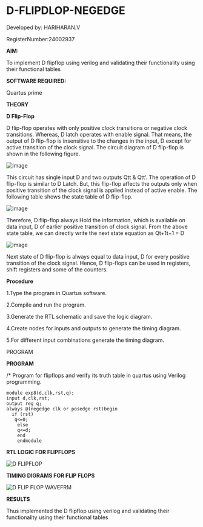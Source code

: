  # D-FLIPDLOP-NEGEDGE

Developed by: HARIHARAN.V

RegisterNumber:24002937

**AIM:**

To implement  D flipflop using verilog and validating their functionality using their functional tables

**SOFTWARE REQUIRED:**

Quartus prime

**THEORY**

**D Flip-Flop**

D flip-flop operates with only positive clock transitions or negative clock transitions. Whereas, D latch operates with enable signal. That means, the output of D flip-flop is insensitive to the changes in the input, D except for active transition of the clock signal. The circuit diagram of D flip-flop is shown in the following figure.

![image](https://github.com/naavaneetha/D-FLIPDLOP-NEGEDGE/assets/154305477/48c81fe8-bc3f-40e7-95e2-519fc155ad51)

This circuit has single input D and two outputs Qtt & Qtt’. The operation of D flip-flop is similar to D Latch. But, this flip-flop affects the outputs only when positive transition of the clock signal is applied instead of active enable. The following table shows the state table of D flip-flop.

![image](https://github.com/naavaneetha/D-FLIPDLOP-NEGEDGE/assets/154305477/e5f3fda7-68ec-4a3a-a0a4-cf6f9cc4ab55)

Therefore, D flip-flop always Hold the information, which is available on data input, D of earlier positive transition of clock signal. From the above state table, we can directly write the next state equation as Qt+1t+1 = D

![image](https://github.com/naavaneetha/D-FLIPDLOP-NEGEDGE/assets/154305477/8592c0d8-2917-4142-91b9-d6c30dd891d2)

Next state of D flip-flop is always equal to data input, D for every positive transition of the clock signal. Hence, D flip-flops can be used in registers, shift registers and some of the counters.

**Procedure**

1.Type the program in Quartus software.

2.Compile and run the program.

3.Generate the RTL schematic and save the logic diagram.

4.Create nodes for inputs and outputs to generate the timing diagram.

5.For different input combinations generate the timing diagram.

PROGRAM

**PROGRAM**

/* Program for flipflops and verify its truth table in quartus using Verilog programming.
```
module exp8(d,clk,rst,q);
input d,clk,rst;
output reg q;
always @(negedge clk or posedge rst)begin
  if (rst)
   q<=0;
	else 
	q<=d;
	end
	endmodule
```
 

**RTL LOGIC FOR FLIPFLOPS**

![D FLIPFLOP](https://github.com/user-attachments/assets/3eb0b111-ca2c-46a4-93ff-5f0814c22347)



**TIMING DIGRAMS FOR FLIP FLOPS**

![D FLIP FLOP WAVEFRM](https://github.com/user-attachments/assets/e2f0324e-8600-451c-a1f3-0b5732dc2630)



**RESULTS**

Thus implemented the  D flipflop using verilog and validating their functionality using their functional tables
